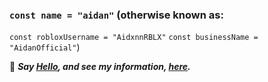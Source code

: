 ### `const name = "aidan"` (otherwise known as:
`const robloxUsername = "AidxnnRBLX"`
`const businessName = "AidanOfficial"`)

👋 ***Say [Hello](mailto:hi@aidan.pw), and see my information, [here](https://aidan.pw).***

<!--
**AidanOfficial/AidanOfficial** is a ✨ _special_ ✨ repository because its `README.md` (this file) appears on your GitHub profile.

*I work with JavaScript, discord.js, the Discord API, Discord Servers, and tons of other things on the internets.*

<p align="center">
  <img src="https://github.com/AidanOfficial/AidanOfficial/blob/9a01c32dda4041cc9d8721f5e13d539f791b3f62/Aidan_Transparent_BigRed.png" width="200px">
</p>

<p align="center">
  <img src="https://discord.c99.nl/widget/theme-1/337325419416125442.png">
</p>
